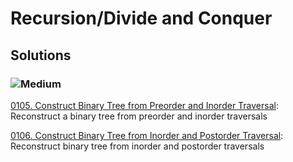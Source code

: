 # Recursion/Divide and Conquer

## Solutions

### ![Medium](https://img.shields.io/badge/Medium-fac31d)

[0105. Construct Binary Tree from Preorder and Inorder Traversal](/Recursion%2FDivide%20and%20Conquer%2F0105.%20Construct%20Binary%20Tree%20from%20Preorder%20and%20Inorder%20Traversal): Reconstruct a binary tree from preorder and inorder traversals

[0106. Construct Binary Tree from Inorder and Postorder Traversal](/Recursion%2FDivide%20and%20Conquer%2F0106.%20Construct%20Binary%20Tree%20from%20Inorder%20and%20Postorder%20Traversal): Reconstruct binary tree from inorder and postorder traversals
